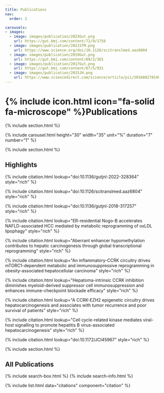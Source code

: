 ```yaml
---
title: Publications
nav:
  order: 2

carousels:
- images: 
  - image: images/publication/2023Gut.png
    url: https://gut.bmj.com/content/72/9/1758
  - image: images/publication/2021STM.png
    url: https://www.science.org/doi/10.1126/scitranslmed.aaz6804
  - image: images/publication/2019Gut.png
    url: https://gut.bmj.com/content/69/2/365
  - image: images/publication/2017Gut.png
    url: https://gut.bmj.com/content/67/5/931
  - image: images/publication/2015JH.png
    url: https://www.sciencedirect.com/science/article/pii/S0168827814009179?via%253Dihub
---
```


# {% include icon.html icon="fa-solid fa-microscope" %}Publications

{% include section.html %}

{% include carousel.html height="30" width="35" unit="%" duration="7" number="1" %}

{% include section.html %}

## Highlights

{% include citation.html lookup="doi:10.1136/gutjnl-2022-328364" style="rich" %}

{% include citation.html lookup="doi:10.1126/scitranslmed.aaz6804" style="rich" %}

{% include citation.html lookup="doi:10.1136/gutjnl-2018-317257" style="rich" %}

{% include citation.html lookup="ER-residential Nogo-B accelerates NAFLD-associated HCC mediated by metabolic reprogramming of oxLDL lipophagy" style="rich" %}

{% include citation.html lookup="Aberrant enhancer hypomethylation contributes to hepatic carcinogenesis through global transcriptional reprogramming" style="rich" %}

{% include citation.html lookup="An inflammatory-CCRK circuitry drives mTORC1-dependent metabolic and immunosuppressive reprogramming in obesity-associated hepatocellular carcinoma" style="rich" %}

{% include citation.html lookup="Hepatoma-intrinsic CCRK inhibition diminishes myeloid-derived suppressor cell immunosuppression and enhances immune-checkpoint blockade efficacy" style="rich" %}

{% include citation.html lookup="A CCRK-EZH2 epigenetic circuitry drives hepatocarcinogenesis and associates with tumor recurrence and poor survival of patients" style="rich" %}

{% include citation.html lookup="Cell cycle-related kinase mediates viral-host signalling to promote hepatitis B virus-associated hepatocarcinogenesis" style="rich" %}

{% include citation.html lookup="doi:10.1172/JCI45967" style="rich" %}


{% include section.html %}

## All Publications

{% include search-box.html %}
{% include search-info.html %}

{% include list.html data="citations" component="citation" %}
